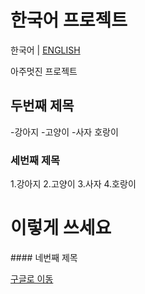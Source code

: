 # 한국어 프로젝트

한국어 | [ENGLISH](https://github.com/younghoon-park/0730/blob/master/REAEME-EN.md)

아주멋진 프로젝트

## 두번째 제목
-강아지
-고양이
-사자
호랑이

### 세번째 제목
1.강아지
2.고양이
3.사자
4.호랑이
  <h1> 이렇게 쓰세요</h1>
#### 네번째 제목

[구글로 이동](http://google.com)
